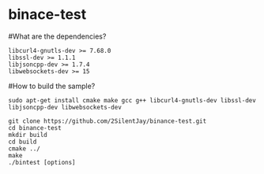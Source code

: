 # binace-test

#What are the dependencies?
```
libcurl4-gnutls-dev >= 7.68.0
libssl-dev >= 1.1.1
libjsoncpp-dev >= 1.7.4
libwebsockets-dev >= 15
```

#How to build the sample?

```
sudo apt-get install cmake make gcc g++ libcurl4-gnutls-dev libssl-dev libjsoncpp-dev libwebsockets-dev
```


```
git clone https://github.com/2SilentJay/binance-test.git
cd binance-test
mkdir build
cd build
cmake ../
make
./bintest [options]
```

